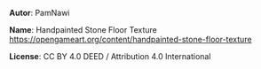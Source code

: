 **Autor**: PamNawi

**Name**: Handpainted Stone Floor Texture
https://opengameart.org/content/handpainted-stone-floor-texture

**License**: CC BY 4.0 DEED / Attribution 4.0 International
